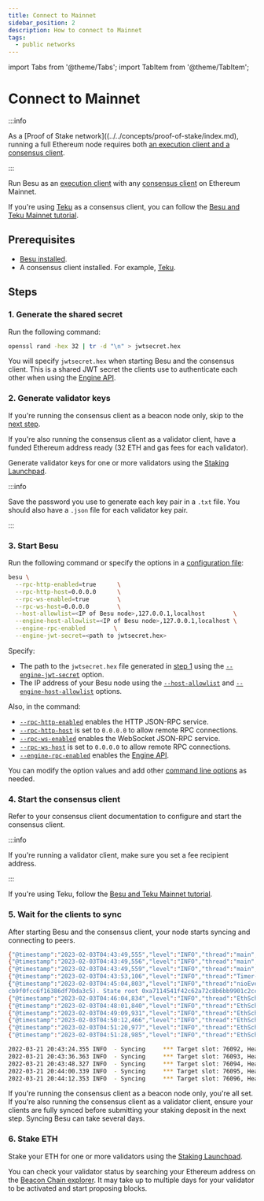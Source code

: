 ```yaml
---
title: Connect to Mainnet
sidebar_position: 2
description: How to connect to Mainnet
tags:
  - public networks
---
```


import Tabs from '@theme/Tabs';
import TabItem from '@theme/TabItem';

# Connect to Mainnet

:::info

As a [Proof of Stake network]((../../concepts/proof-of-stake/index.md), running a full Ethereum node requires both [an execution client and a consensus client](../../concepts/node-clients.md#execution-and-consensus-clients).

:::

Run Besu as an [execution client](../../concepts/node-clients.md#execution-clients) with any [consensus client](../../concepts/node-clients.md#consensus-clients) on Ethereum Mainnet.

If you're using [Teku] as a consensus client, you can follow the [Besu and Teku Mainnet tutorial](../../tutorials/besu-teku-mainnet.md).

## Prerequisites

- [Besu installed](../install/binary-distribution.md).
- A consensus client installed. For example, [Teku](https://docs.teku.consensys.net/en/latest/).

## Steps

### 1. Generate the shared secret

Run the following command:

```bash
openssl rand -hex 32 | tr -d "\n" > jwtsecret.hex
```

You will specify `jwtsecret.hex` when starting Besu and the consensus client. This is a shared JWT secret the clients use to authenticate each other when using the [Engine API](../../how-to/use-engine-api.md).

### 2. Generate validator keys

If you're running the consensus client as a beacon node only, skip to the [next step](#3-start-besu).

If you're also running the consensus client as a validator client, have a funded Ethereum address ready (32 ETH and gas fees for each validator).

Generate validator keys for one or more validators using the [Staking Launchpad](https://launchpad.ethereum.org/en/).

:::info

Save the password you use to generate each key pair in a `.txt` file. You should also have a `.json` file for each validator key pair.

:::

### 3. Start Besu

Run the following command or specify the options in a [configuration file](../../how-to/use-configuration-file/index.md):

```bash
besu \
  --rpc-http-enabled=true      \
  --rpc-http-host=0.0.0.0      \
  --rpc-ws-enabled=true        \
  --rpc-ws-host=0.0.0.0        \
  --host-allowlist=<IP of Besu node>,127.0.0.1,localhost        \
  --engine-host-allowlist=<IP of Besu node>,127.0.0.1,localhost \
  --engine-rpc-enabled        \
  --engine-jwt-secret=<path to jwtsecret.hex>
```

Specify:

- The path to the `jwtsecret.hex` file generated in [step 1](#1-generate-the-shared-secret) using the [`--engine-jwt-secret`](../../reference/cli/options.md#engine-jwt-secret) option.
- The IP address of your Besu node using the [`--host-allowlist`](../../reference/cli/options.md#host-allowlist) and [`--engine-host-allowlist`](../../reference/cli/options.md#engine-host-allowlist) options.

Also, in the command:

- [`--rpc-http-enabled`](../../reference/cli/options.md#rpc-http-enabled) enables the HTTP JSON-RPC service.
- [`--rpc-http-host`](../../reference/cli/options.md#rpc-http-host) is set to `0.0.0.0` to allow remote RPC connections.
- [`--rpc-ws-enabled`](../../reference/cli/options.md#rpc-ws-enabled) enables the WebSocket JSON-RPC service.
- [`--rpc-ws-host`](../../reference/cli/options.md#rpc-ws-host) is set to `0.0.0.0` to allow remote RPC connections.
- [`--engine-rpc-enabled`](../../reference/cli/options.md#engine-rpc-enabled) enables the [Engine API](../../reference/engine-api/index.md).

You can modify the option values and add other [command line options](../../reference/cli/options.md) as needed.

### 4. Start the consensus client

Refer to your consensus client documentation to configure and start the consensus client.

:::info

If you're running a validator client, make sure you set a fee recipient address.

:::

If you're using Teku, follow the [Besu and Teku Mainnet tutorial](../../tutorials/besu-teku-mainnet.md#5-start-teku).

### 5. Wait for the clients to sync

After starting Besu and the consensus client, your node starts syncing and connecting to peers.

<Tabs>

<TabItem value="Besu logs" label="Besu logs" default>

```bash
{"@timestamp":"2023-02-03T04:43:49,555","level":"INFO","thread":"main","class":"DefaultSynchronizer","message":"Starting synchronizer.","throwable":""}
{"@timestamp":"2023-02-03T04:43:49,556","level":"INFO","thread":"main","class":"SnapSyncDownloader","message":"Starting sync","throwable":""}
{"@timestamp":"2023-02-03T04:43:49,559","level":"INFO","thread":"main","class":"Runner","message":"Ethereum main loop is up.","throwable":""}
{"@timestamp":"2023-02-03T04:43:53,106","level":"INFO","thread":"Timer-0","class":"DNSResolver","message":"Resolved 2409 nodes","throwable":""}
{"@timestamp":"2023-02-03T04:45:04,803","level":"INFO","thread":"nioEventLoopGroup-3-10","class":"SnapWorldStateDownloader","message":"Downloading world state from peers for pivot block 16545859 (0x616ae3c4cf85f95a9bce2814a7282d75dc2eac36
cb9f0fcc6f16386df70da3c5). State root 0xa7114541f42c62a72c8b6bb9901c2ccf4b424cd7f76570a67b82a183b02f25dc pending requests 0","throwable":""}
{"@timestamp":"2023-02-03T04:46:04,834","level":"INFO","thread":"EthScheduler-Services-3 (batchPersistAccountData)","class":"SnapsyncMetricsManager","message":"Worldstate download progress: 0.08%, Peer count: 8","throwable":""}
{"@timestamp":"2023-02-03T04:48:01,840","level":"INFO","thread":"EthScheduler-Services-3 (batchPersistAccountData)","class":"SnapsyncMetricsManager","message":"Worldstate download progress: 0.23%, Peer count: 8","throwable":""}
{"@timestamp":"2023-02-03T04:49:09,931","level":"INFO","thread":"EthScheduler-Services-3 (batchPersistAccountData)","class":"SnapsyncMetricsManager","message":"Worldstate download progress: 0.41%, Peer count: 11","throwable":""}
{"@timestamp":"2023-02-03T04:50:12,466","level":"INFO","thread":"EthScheduler-Services-3 (batchPersistAccountData)","class":"SnapsyncMetricsManager","message":"Worldstate download progress: 0.61%, Peer count: 10","throwable":""}
{"@timestamp":"2023-02-03T04:51:20,977","level":"INFO","thread":"EthScheduler-Services-3 (batchPersistAccountData)","class":"SnapsyncMetricsManager","message":"Worldstate download progress: 0.75%, Peer count: 10","throwable":""}
{"@timestamp":"2023-02-03T04:51:28,985","level":"INFO","thread":"EthScheduler-Services-29 (importBlock)","class":"ImportBlocksStep","message":"Block import progress: 180400 of 16545859 (1%)","throwable":""}
```

</TabItem>

<TabItem value="Teku logs" label="Teku logs">

```bash
2022-03-21 20:43:24.355 INFO  - Syncing     *** Target slot: 76092, Head slot: 2680, Remaining slots: 73412, Connected peers: 8
2022-03-21 20:43:36.363 INFO  - Syncing     *** Target slot: 76093, Head slot: 2879, Remaining slots: 73214, Connected peers: 10
2022-03-21 20:43:48.327 INFO  - Syncing     *** Target slot: 76094, Head slot: 3080, Remaining slots: 73014, Connected peers: 8
2022-03-21 20:44:00.339 INFO  - Syncing     *** Target slot: 76095, Head slot: 3317, Remaining slots: 72778, Connected peers: 6
2022-03-21 20:44:12.353 INFO  - Syncing     *** Target slot: 76096, Head slot: 3519, Remaining slots: 72577, Connected peers: 9
```

</TabItem>

</Tabs>

If you're running the consensus client as a beacon node only, you're all set. If you're also running the consensus client as a validator client, ensure your clients are fully synced before submitting your staking deposit in the next step. Syncing Besu can take several days.

### 6. Stake ETH

Stake your ETH for one or more validators using the [Staking Launchpad](https://launchpad.ethereum.org/en/).

You can check your validator status by searching your Ethereum address on the [Beacon Chain explorer](https://beaconcha.in/). It may take up to multiple days for your validator to be activated and start proposing blocks.

<!-- links -->

[Teku]: https://docs.teku.consensys.net/en/stable/
